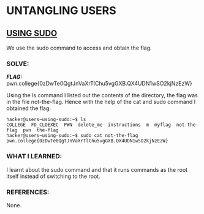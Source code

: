 # **UNTANGLING USERS**
## **<ins>USING SUDO</ins>**
We use the sudo command to access and obtain the flag.

### SOLVE: 
***FLAG:*** pwn.college{0zDwTe0QgtJnVaXrTlChu5vgGXB.QX4UDN1wSO2kjNzEzW}

Using the ls command I listed out the contents of the directory, the flag was in the file not-the-flag.
Hence with the help of the cat and sudo command I obtained the flag.

```
hacker@users~using-sudo:~$ ls
COLLEGE  FD_CLOEXEC  PWN  delete_me  instructions  m  myflag  not-the-flag  pwn  the-flag
hacker@users~using-sudo:~$ sudo cat not-the-flag
pwn.college{0zDwTe0QgtJnVaXrTlChu5vgGXB.QX4UDN1wSO2kjNzEzW}
```

### WHAT I LEARNED:
I learnt about the sudo command and that it runs commands as the root itself instead of switching to the root.

### REFERENCES:
None. 
